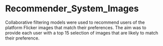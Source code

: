 # Recommender_System_Images
Collaborative filtering models were used to recommend users of the platform Flicker images that match their preferences. The aim was to provide each user with a top 15 selection of images that are likely to match their preference. 
